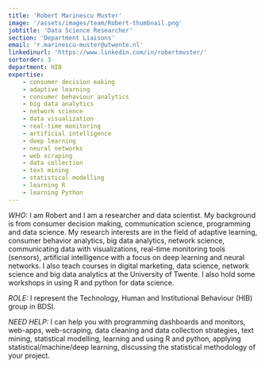 ```yaml
---
title: 'Robert Marinescu Muster'
image: '/assets/images/team/Robert-thumbnail.png'
jobtitle: 'Data Science Researcher'
section: 'Department Liaisons'
email: 'r.marinescu-muster@utwente.nl'
linkedinurl: 'https://www.linkedin.com/in/robertmuster/'
sortorder: 3
department: HIB
expertise: 
    - consumer decision making
    - adaptive learning
    - consumer behaviour analytics
    - big data analytics
    - network science
    - data visualization
    - real-time monitoring
    - artificial intelligence
    - deep learning
    - neural networks
    - web scraping
    - data collection
    - text mining
    - statistical modelling
    - learning R
    - learning Python
---
```


*WHO:* I am Robert and I am a researcher and data scientist. My background is from consumer decision making, communication science, programming and data science. My research interests are in the field of adaptive learning, consumer behavior analytics, big data analytics, network science, communicating data with visualizations, real-time monitoring tools (sensors), artificial intelligence with a focus on deep learning and neural networks. I also teach courses in digital marketing, data science, network science and big data analytics at the University of Twente. I also hold some workshops in using R and python for data science.

*ROLE:* I represent the Technology, Human and Institutional Behaviour (HIB) group in BDSI.

*NEED HELP:* I can help you with programming dashboards and monitors, web-apps, web-scraping, data cleaning and data collection strategies, text mining, statistical modelling, learning and using R and python, applying statistical/machine/deep learning, discussing the statistical methodology of your project.
